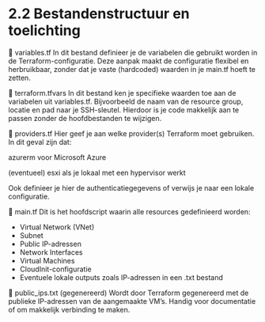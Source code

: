 # 2.2 Bestandenstructuur en toelichting
🔹 variables.tf
In dit bestand definieer je de variabelen die gebruikt worden in de Terraform-configuratie.
Deze aanpak maakt de configuratie flexibel en herbruikbaar, zonder dat je vaste (hardcoded) waarden in je main.tf hoeft te zetten.

🔹 terraform.tfvars
In dit bestand ken je specifieke waarden toe aan de variabelen uit variables.tf.
Bijvoorbeeld de naam van de resource group, locatie en pad naar je SSH-sleutel. Hierdoor is je code makkelijk aan te passen zonder de hoofdbestanden te wijzigen.

🔹 providers.tf
Hier geef je aan welke provider(s) Terraform moet gebruiken.
In dit geval zijn dat:

azurerm voor Microsoft Azure

(eventueel) esxi als je lokaal met een hypervisor werkt

Ook definieer je hier de authenticatiegegevens of verwijs je naar een lokale configuratie.

🔹 main.tf
Dit is het hoofdscript waarin alle resources gedefinieerd worden:

* Virtual Network (VNet)
* Subnet
* Public IP-adressen
* Network Interfaces
* Virtual Machines
* CloudInit-configuratie
* Eventuele lokale outputs zoals IP-adressen in een .txt bestand

🔹 public_ips.txt (gegenereerd)
Wordt door Terraform gegenereerd met de publieke IP-adressen van de aangemaakte VM’s.
Handig voor documentatie of om makkelijk verbinding te maken.